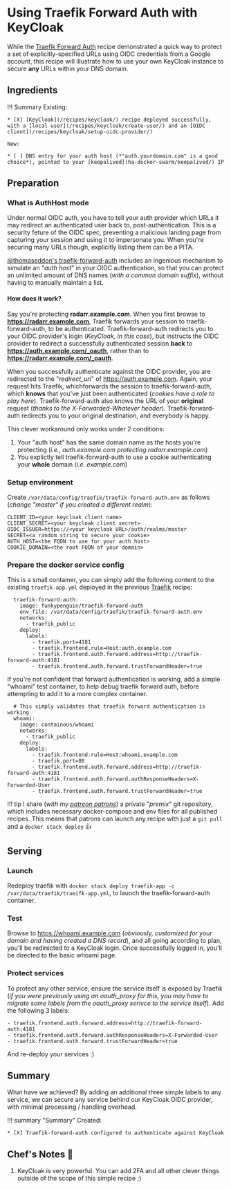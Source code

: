 # Using Traefik Forward Auth with KeyCloak

While the [Traefik Forward Auth](/ha-docker-swarm/traefik-forward-auth/) recipe demonstrated a quick way to protect a set of explicitly-specified URLs using OIDC credentials from a Google account, this recipe will illustrate how to use your own KeyCloak instance to secure **any** URLs within your DNS domain.

## Ingredients

!!! Summary
    Existing:

    * [X] [KeyCloak](/recipes/keycloak/) recipe deployed successfully, with a [local user](/recipes/keycloak/create-user/) and an [OIDC client](/recipes/keycloak/setup-oidc-provider/)
    
    New:

    * [ ] DNS entry for your auth host (*"auth.yourdomain.com" is a good choice*), pointed to your [keepalived](ha-docker-swarm/keepalived/) IP

## Preparation

### What is AuthHost mode

Under normal OIDC auth, you have to tell your auth provider which URLs it may redirect an authenticated user back to, post-authentication. This is a security feture of the OIDC spec, preventing a malicious landing page from capturing your session and using it to impersonate you. When you're securing many URLs though, explicitly listing them can be a PITA. 

[@thomaseddon's traefik-forward-auth](https://github.com/thomseddon/traefik-forward-auth) includes an ingenious mechanism to simulate an "*auth host*" in your OIDC authentication, so that you can protect an unlimited amount of DNS names (*with a common domain suffix*), without having to manually maintain a list.

#### How does it work?

Say you're protecting **radarr.example.com**. When you first browse to **https://radarr.example.com**, Traefik forwards your session to traefik-forward-auth, to be authenticated. Traefik-forward-auth redirects you to your OIDC provider's login (*KeyCloak, in this case*), but instructs the OIDC provider to redirect a successfully authenticated session **back** to **https://auth.example.com/_oauth**, rather than to **https://radarr.example.com/_oauth**.

When you successfully authenticate against the OIDC provider, you are redirected to the "*redirect_uri*" of https://auth.example.com. Again, your request hits Traefik, whichforwards the session to traefik-forward-auth, which **knows** that you've just been authenticated (*cookies have a role to play here*). Traefik-forward-auth also knows the URL of your **original** request (*thanks to the X-Forwarded-Whatever header*). Traefik-forward-auth redirects you to your original destination, and everybody is happy.

This clever workaround only works under 2 conditions:


1. Your "auth host" has the same domain name as the hosts you're protecting (*i.e., auth.example.com protecting radarr.example.com*)
2. You explictly tell traefik-forward-auth to use a cookie authenticating your **whole** domain (*i.e. example.com*)

### Setup environment

Create `/var/data/config/traefik/traefik-forward-auth.env` as follows (*change "master" if you created a different realm*):

```
CLIENT_ID=<your keycloak client name>
CLIENT_SECRET=<your keycloak client secret>
OIDC_ISSUER=https://<your keycloak URL>/auth/realms/master
SECRET=<a random string to secure your cookie>
AUTH_HOST=<the FQDN to use for your auth host>
COOKIE_DOMAIN=<the root FQDN of your domain>
```

### Prepare the docker service config

This is a small container, you can simply add the following content to the existing `traefik-app.yml` deployed in the previous [Traefik](/recipes/traefik/) recipe:

```
  traefik-forward-auth:
    image: funkypenguin/traefik-forward-auth
    env_file: /var/data/config/traefik/traefik-forward-auth.env
    networks:
      - traefik_public
    deploy:
      labels:
        - traefik.port=4181
        - traefik.frontend.rule=Host:auth.example.com
        - traefik.frontend.auth.forward.address=http://traefik-forward-auth:4181
        - traefik.frontend.auth.forward.trustForwardHeader=true
```

If you're not confident that forward authentication is working, add a simple "whoami" test container, to help debug traefik forward auth, before attempting to add it to a more complex container.

```
  # This simply validates that traefik forward authentication is working
  whoami:
    image: containous/whoami
    networks:
      - traefik_public
    deploy:
      labels:
        - traefik.frontend.rule=Host:whoami.example.com
        - traefik.port=80
        - traefik.frontend.auth.forward.address=http://traefik-forward-auth:4181
        - traefik.frontend.auth.forward.authResponseHeaders=X-Forwarded-User
        - traefik.frontend.auth.forward.trustForwardHeader=true
```

!!! tip
        I share (_with my [patreon patrons](https://www.patreon.com/funkypenguin)_) a private "_premix_" git repository, which includes necessary docker-compose and env files for all published recipes. This means that patrons can launch any recipe with just a ```git pull``` and a ```docker stack deploy``` 👍

## Serving

### Launch

Redeploy traefik with ```docker stack deploy traefik-app -c /var/data/traefik/traeifk-app.yml```, to launch the traefik-forward-auth container. 

### Test

Browse to https://whoami.example.com (*obviously, customized for your domain and having created a DNS record*), and all going according to plan, you'll be redirected to a KeyCloak login. Once successfully logged in, you'll be directed to the basic whoami page.

### Protect services

To protect any other service, ensure the service itself is exposed by Traefik (*if you were previously using an oauth_proxy for this, you may have to migrate some labels from the oauth_proxy serivce to the service itself*). Add the following 3 labels:

```
- traefik.frontend.auth.forward.address=http://traefik-forward-auth:4181
- traefik.frontend.auth.forward.authResponseHeaders=X-Forwarded-User
- traefik.frontend.auth.forward.trustForwardHeader=true
```

And re-deploy your services :)

## Summary

What have we achieved? By adding an additional three simple labels to any service, we can secure any service behind our KeyCloak OIDC provider, with minimal processing / handling overhead.

!!! summary "Summary"
    Created:

    * [X] Traefik-forward-auth configured to authenticate against KeyCloak



## Chef's Notes 📓

1. KeyCloak is very powerful. You can add 2FA and all other clever things outside of the scope of this simple recipe ;)
